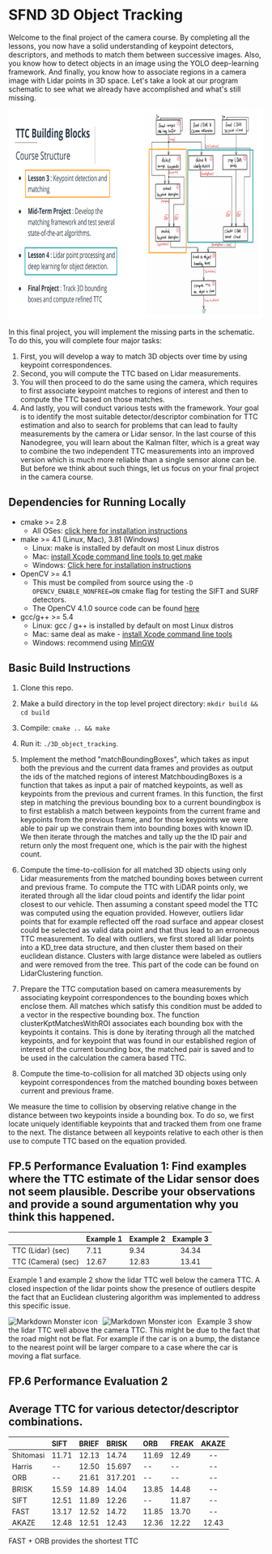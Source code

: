 # SFND 3D Object Tracking

Welcome to the final project of the camera course. By completing all the lessons, you now have a solid understanding of keypoint detectors, descriptors, and methods to match them between successive images. Also, you know how to detect objects in an image using the YOLO deep-learning framework. And finally, you know how to associate regions in a camera image with Lidar points in 3D space. Let's take a look at our program schematic to see what we already have accomplished and what's still missing.

<img src="images/course_code_structure.png" width="779" height="414" />

In this final project, you will implement the missing parts in the schematic. To do this, you will complete four major tasks: 
1. First, you will develop a way to match 3D objects over time by using keypoint correspondences. 
2. Second, you will compute the TTC based on Lidar measurements. 
3. You will then proceed to do the same using the camera, which requires to first associate keypoint matches to regions of interest and then to compute the TTC based on those matches. 
4. And lastly, you will conduct various tests with the framework. Your goal is to identify the most suitable detector/descriptor combination for TTC estimation and also to search for problems that can lead to faulty measurements by the camera or Lidar sensor. In the last course of this Nanodegree, you will learn about the Kalman filter, which is a great way to combine the two independent TTC measurements into an improved version which is much more reliable than a single sensor alone can be. But before we think about such things, let us focus on your final project in the camera course. 

## Dependencies for Running Locally
* cmake >= 2.8
  * All OSes: [click here for installation instructions](https://cmake.org/install/)
* make >= 4.1 (Linux, Mac), 3.81 (Windows)
  * Linux: make is installed by default on most Linux distros
  * Mac: [install Xcode command line tools to get make](https://developer.apple.com/xcode/features/)
  * Windows: [Click here for installation instructions](http://gnuwin32.sourceforge.net/packages/make.htm)
* OpenCV >= 4.1
  * This must be compiled from source using the `-D OPENCV_ENABLE_NONFREE=ON` cmake flag for testing the SIFT and SURF detectors.
  * The OpenCV 4.1.0 source code can be found [here](https://github.com/opencv/opencv/tree/4.1.0)
* gcc/g++ >= 5.4
  * Linux: gcc / g++ is installed by default on most Linux distros
  * Mac: same deal as make - [install Xcode command line tools](https://developer.apple.com/xcode/features/)
  * Windows: recommend using [MinGW](http://www.mingw.org/)

## Basic Build Instructions

1. Clone this repo.
2. Make a build directory in the top level project directory: `mkdir build && cd build`
3. Compile: `cmake .. && make`
4. Run it: `./3D_object_tracking`.

1. Implement the method "matchBoundingBoxes", which takes as input both the previous and the current data frames and provides as output the ids of the matched regions of interest
MatchboudingBoxes is a function that takes as input a pair of matched keypoints, as well as keypoints from the previous and current frames. In this function, the first step in matching the previous bounding box to a current boundingbox is to first establish a match between keypoints from the current frame and keypoints from the previous frame, and for those keypoints we were able to pair up we constrain them into bounding boxes with known ID. We then iterate through the matches and tally up the the ID pair and return only the most frequent one, which is the pair with the highest count.          

2. Compute the time-to-collision for all matched 3D objects using only Lidar measurements from the matched bounding boxes between current and previous frame.
To compute the TTC with LiDAR points only, we iterated through all the lidar cloud points and identify the lidar point closest to our vehicle. Then assuming a constant speed model the TTC was computed using the equation provided. 
However, outliers lidar points that for example reflected off the road surface and appear closest could be selected as valid data point and that thus lead to an erroneous TTC measurement. To deal with outliers, we first stored all lidar points into a KD_tree data structure, and then cluster them based on their euclidean distance. Clusters with large distance were labeled as outliers and were removed from the tree. This part of the code can be found on LidarClustering function.  

3. Prepare the TTC computation based on camera measurements by associating keypoint correspondences to the bounding boxes which enclose them. All matches which satisfy this condition must be added to a vector in the respective bounding box.
The function clusterKptMatchesWithROI associates each bounding box with the keypoints it contains. This is done by iterating through all the matched keypoints, and for keypoint that was found in our established region of interest of the current bounding box, the matched pair is saved and to be used in the  calculation the camera based TTC.

4. Compute the time-to-collision for all matched 3D objects using only keypoint correspondences from the matched bounding boxes between current and previous frame.

We measure the time to collision by observing relative change in the distance between two keypoints inside a bounding box. 
To do so, we first locate uniquely identifiable keypoints that and tracked them from one frame to the next. The distance between all keypoints relative to each other is then use to compute TTC based on the equation provided.

## FP.5 Performance Evaluation 1: Find examples where the TTC estimate of the Lidar sensor does not seem plausible. Describe your observations and provide a sound argumentation why you think this happened.

|                    | Example 1  | Example 2 | Example 3      
| ------------------ |:---------- |:----------|:--------:|
| TTC (Lidar) (sec)  | 7.11       |  9.34     | 34.34    | 
| TTC (Camera) (sec) | 12.67      |  12.83    | 13.41    |

Example 1 and example 2 show the lidar TTC well below the camera TTC. A closed inspection of the lidar points show the presence of outliers despite the fact that an Euclidean clustering algorithm was implemented to address this specific issue. 

<img src="/home/workspace/SFND_3D_Object_Tracking/images/outlier_1.png"
     alt="Markdown Monster icon"
     style="float: left; margin-right: 10px;" />
     
 <img src="/home/workspace/SFND_3D_Object_Tracking/images/outlier_2.png"
     alt="Markdown Monster icon"
     style="float: left; margin-right: 10px;" />
     
Example 3 show the lidar TTC well above the camera TTC. This might be due to the fact that the road might not be flat. For example if the car is on a bump, the distance to the nearest point will be larger compare to a case where the car is moving a flat surface.   

## FP.6 Performance Evaluation 2
## Average TTC for various detector/descriptor combinations.

|               | SIFT  | BRIEF    | BRISK   | ORB     | FREAK  | AKAZE |    
| ------------- |:----- |:---------|:--------|:--------|:-------|:-----:|
| Shitomasi     | 11.71 |  12.13   |   14.74 | 11.69   | 12.49  |  --   |
| Harris        | --    |  12.50   | 15.697  | --      | --     |  --   |
| ORB           | --    |  21.61   | 317.201 | --      | --     |  --   |
| BRISK         | 15.59 |  14.89   | 14.04   | 13.85   | 14.48  |  --   |
| SIFT          | 12.51 | 11.89    | 12.26   | --      | 11.87  |  --   |
| FAST          | 13.17 | 12.52    | 14.72   | 11.85   | 13.70  |  --   |
| AKAZE         | 12.48 | 12.51    | 12.43   | 12.36   | 12.22  | 12.43 |

FAST + ORB provides the shortest TTC
